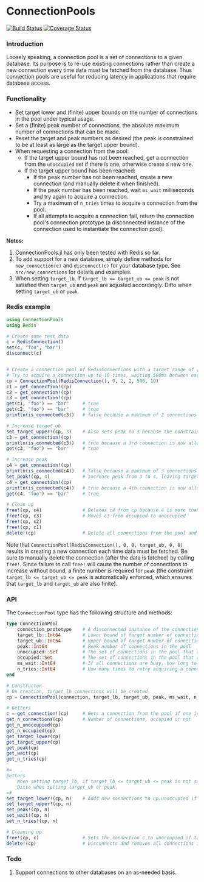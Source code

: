 # ConnectionPools

[![Build Status](https://travis-ci.org/JockLawrie/ConnectionPools.jl.svg?branch=master)](https://travis-ci.org/JockLawrie/ConnectionPools.jl)
[![Coverage Status](http://codecov.io/github/JockLawrie/ConnectionPools.jl/coverage.svg?branch=master)](http://codecov.io/github/JockLawrie/ConnectionPools.jl?branch=master)


### Introduction
Loosely speaking, a connection pool is a set of connections to a given database. Its purpose is to re-use existing connections rather than create a new connection every time data must be fetched from the database. Thus connection pools are useful for reducing latency in applications that require database access.


### Functionality
- Set target lower and (finite) upper bounds on the number of connections in the pool under typical usage.
- Set a (finite) peak number of connections, the absolute maximum number of connections that can be made.
- Reset the target and peak numbers as desired (the peak is constrained to be at least as large as the target upper bound).
- When requesting a connection from the pool:
    - If the target upper bound has not been reached, get a connection from the `unoccupied` set if there is one, otherwise create a new one.
    - If the target upper bound has been reached:
        - If the peak number has not been reached, create a new connection (and manually delete it when finished).
        - If the peak number has been reached, wait `ms_wait` milliseconds and try again to acquire a connection.
        - Try a maximum of `n_tries` times to acquire a connection from the pool.
        - If all attempts to acquire a connection fail, return the connection pool's connection prototype (a disconnected instance of the connection used to instantiate the connection pool).


__Notes:__

1. ConnectionPools.jl has only been tested with Redis so far.
2. To add support for a new database, simply define methods for `new_connection(c)` and `disconnect(c)` for your database type. See `src/new_connections` for details and examples.
3. When setting `target_lb`, if `target_lb <= target_ub <= peak` is not satisfied then `target_ub` and `peak` are adjusted accordingly. Ditto when setting `target_ub` or `peak`.


### Redis example
```julia
using ConnectionPools
using Redis

# Create some test data
c = RedisConnection()
set(c, "foo", "bar")
disconnect(c)


# Create a connection pool of RedisConnections with a target range of [0, 2] connections and a peak of 2 connections.
# Try to acquire a connection up to 10 times, waiting 500ms between each try.
cp = ConnectionPool(RedisConnection(), 0, 2, 2, 500, 10)
c1 = get_connection!(cp)
c2 = get_connection!(cp)
c3 = get_connection!(cp)
get(c1, "foo") == "bar"     # true
get(c2, "foo") == "bar"     # true
println(is_connected(c3))   # false because a maximum of 2 connections is allowed

# Increase target_ub
set_target_upper!(cp, 3)    # Also sets peak to 3 because the constraint target_ub <= peak is enforced
c3 = get_connection!(cp)
println(is_connected(c3))   # true because a 3rd connection is now allowed
get(c3, "foo") == "bar"     # true

# Increase peak
c4 = get_connection!(cp)
println(is_connected(c4))   # false because a maximum of 3 connections is allowed
set_peak!(cp, 4)            # Increase peak from 3 to 4, leaving target upper bound at 3
c4 = get_connection!(cp)
println(is_connected(c4))   # true because a 4th connection is now allowed
get(c4, "foo") == "bar"     # true

# Clean up
free!(cp, c4)               # Deletes c4 from cp because 4 is more than the target upper bound
free!(cp, c3)               # Moves c3 from occupied to unoccupied
free!(cp, c2)
free!(cp, c1)
delete!(cp)                 # Delete all connections from the pool and set target bounds and peak to 0. Requires get_n_occupied(cp) == 0.
```

Note that `ConnectionPool(RedisConnection(), 0, 0, target_ub, 0, 0)` results in creating a new connection each time data must be fetched. Be sure to manually delete the connection (after the data is fetched) by calling `free!`. Since failure to call `free!` will cause the number of connections to increase without bound, a finite number is required for `peak` (the constraint `target_lb <= target_ub <= peak` is automatically enforced, which ensures that `target_lb` and `target_ub` are also finite).

### API
The `ConnectionPool` type has the following structure and methods:
```julia
type ConnectionPool
    connection_prototype    # A disconnected instance of the connection
    target_lb::Int64        # Lower bound of target number of connections in the pool
    target_ub::Int64        # Upper bound of target number of connections in the pool
    peak::Int64             # Peak number of connections in the pool 
    unoccupied::Set         # The set of connections in the pool that are not being used
    occupied::Set           # The set of connections in the pool that are being used
    ms_wait::Int64          # If all connections are busy, how long to wait (ms) before trying to connect again
    n_tries::Int64          # How many times to retry acquiring a connection
end

# Constructor
# On creation, target_lb connections will be created
cp = ConnectionPool(connection, target_lb, target_ub, peak, ms_wait, n_tries)

# Getters
c = get_connection!(cp)     # Gets a connection from the pool if one is available, else returns cp.connection_prototype
get_n_connections(cp)       # Number of connections, occupied or not
get_n_unoccupied(cp)
get_n_occupied(cp)
get_target_lower(cp)
get_target_upper(cp)
get_peak(cp)
get_wait(cp)
get_n_tries(cp)

#=
Setters
    When setting target_lb, if target_lb <= target_ub <= peak is not satisfied then target_ub and peak are adjusted accordingly.
    Ditto when setting target_ub or peak.
=#
set_target_lower!(cp, n)    # Adds new connections to cp.unoccupied if target_lb is being increased
set_target_upper!(cp, n)
set_peak!(cp, n)
set_wait!(cp, n)
set_n_tries!(cp, n)

# Cleaning up
free!(cp, c)                # Sets the connection c to unoccupied if target_ub is not exceeded, otherwise removes it from the pool
delete!(cp)                 # Disconnects and removes all connections in the pool and sets target_ub and peak to 0
```

### Todo
1. Support connections to other databases on an as-needed basis.
